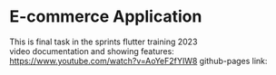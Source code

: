 # E-commerce Application

This is  final task in the sprints flutter training 2023 <br/>
video documentation and showing features: <br/>
https://www.youtube.com/watch?v=AoYeF2fYIW8
github-pages link:
